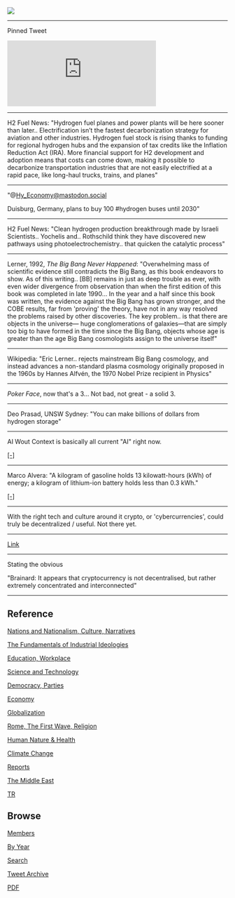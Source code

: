 <img src="https://drive.google.com/uc?export=view&id=1B2wf9R7AMH1d7Vw6e2mucLbIQ5NSjir7"/>

---

Pinned Tweet

<iframe width="340" src="https://www.youtube.com/embed/46y3FN4fKlE" title="E-Bikes, E-Scooters Injuries Multiplying" frameborder="0" allow="accelerometer; autoplay; clipboard-write; encrypted-media; gyroscope; picture-in-picture" allowfullscreen></iframe>

---

H2 Fuel News: "Hydrogen fuel planes and power plants will be here
sooner than later.. Electrification isn’t the fastest decarbonization
strategy for aviation and other industries. Hydrogen fuel stock is
rising thanks to funding for regional hydrogen hubs and the expansion
of tax credits like the Inflation Reduction Act (IRA). More financial
support for H2 development and adoption means that costs can come
down, making it possible to decarbonize transportation industries that
are not easily electrified at a rapid pace, like long-haul trucks,
trains, and planes"

---

"@Hy_Economy@mastodon.social

Duisburg, Germany, plans to buy 100 \#hydrogen buses until 2030"

---

H2 Fuel News: "Clean hydrogen production breakthrough made by Israeli
Scientists.. Yochelis and.. Rothschild think they have discovered new
pathways using photoelectrochemistry.. that quicken the catalytic
process"

---

Lerner, 1992, *The Big Bang Never Happened*: "Overwhelming mass of
scientific evidence still contradicts the Big Bang, as this book
endeavors to show. As of this writing.. [BB] remains in just as deep
trouble as ever, with even wider divergence from observation than when
the first edition of this book was completed in late 1990... In the
year and a half since this book was written, the evidence against the
Big Bang has grown stronger, and the COBE results, far from 'proving'
the theory, have not in any way resolved the problems raised by other
discoveries. The key problem.. is that there are objects in the
universe— huge conglomerations of galaxies—that are simply too big to
have formed in the time since the Big Bang, objects whose age is
greater than the age Big Bang cosmologists assign to the universe
itself"

---

Wikipedia: "Eric Lerner.. rejects mainstream Big Bang cosmology, and
instead advances a non-standard plasma cosmology originally proposed
in the 1960s by Hannes Alfvén, the 1970 Nobel Prize recipient in
Physics"

---

*Poker Face*, now that's a 3... Not bad, not great - a solid 3.

---

Deo Prasad, UNSW Sydney: "You can make billions of dollars from
hydrogen storage"

---

AI Wout Context is basically all current "AI" right now.

[[-]](https://pbs.twimg.com/media/Fg-G-WhXoAUHBZB?format=jpg&name=small)

---

Marco Alvera: "A kilogram of gasoline holds 13 kilowatt-hours (kWh) of
energy; a kilogram of lithium-ion battery holds less than 0.3 kWh."

[[-]](2022/06/the-h2-revolution-alvera.html#lion)

---

With the right tech and culture around it crypto, or 'cybercurrencies',
could truly be decentralized / useful. Not there yet.

---

[Link](https://drive.google.com/uc?export=view&id=1GZG8HC-Y89mpCaNjQIrZ31RCJTrg2wAA)

---

Stating the obvious

"Brainard: It appears that cryptocurrency is not decentralised, but
rather extremely concentrated and interconnected"

---

## Reference

[Nations and Nationalism, Culture, Narratives](2013/02/nations-and-nationalism.html)

[The Fundamentals of Industrial Ideologies](2011/04/fundamentals-of-industrial-ideologies.html)

[Education, Workplace](2017/09/education-workplace.html)

[Science and Technology](2018/09/science-technology.html)

[Democracy, Parties](2016/11/democracy.html)

[Economy](2018/05/economy.html)

[Globalization](2018/09/globalization.html)

[Rome, The First Wave, Religion](2017/12/rome.html)

[Human Nature & Health](2020/07/human-nature.html)

[Climate Change](2018/12/climate.html)

[Reports](2019/05/reports.html)

[The Middle East](2019/07/middleeast.html)

[TR](../tr)

## Browse

[Members](2022/08/members.html)

[By Year](years.html)

[Search](search.html)

[Tweet Archive](tweets/index.html)

[PDF](https://drive.google.com/uc?export=view&id=1FSi-1MnqXVq_PVTEXzzflwN8-7h92N_R)

